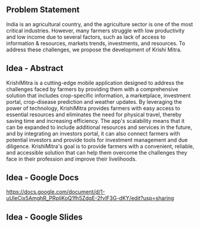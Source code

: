 ## Problem Statement
 
India is an agricultural country, and the agriculture sector is one of the most critical industries. However, many farmers struggle with low productivity and low income due to several factors, such as lack of access to information & resources, markets trends, investments, and resources. To address these challenges, we propose the development of Krishi Mitra.
 
## Idea - Abstract
 
KrishiMitra is a cutting-edge mobile application designed to address the challenges faced by farmers by providing them with a comprehensive solution that includes crop-specific information, a marketplace, investment portal, crop-disease prediction and weather updates. By leveraging the power of technology, KrishiMitra provides farmers with easy access to essential resources and eliminates the need for physical travel, thereby saving time and increasing efficiency. The app's scalability means that it can be expanded to include additional resources and services in the future, and by integrating an investors portal, it can also connect farmers with potential investors and provide tools for investment management and due diligence. KrishiMitra's goal is to provide farmers with a convenient, reliable, and accessible solution that can help them overcome the challenges they face in their profession and improve their livelihoods.
 
 
 ## Idea - Google Docs
 
 https://docs.google.com/document/d/1-uUleCix5AmghR_PRpljKoQ1fh5ZdgE-2fvlF3G-dKY/edit?usp=sharing
 
 ## Idea - Google Slides
 


